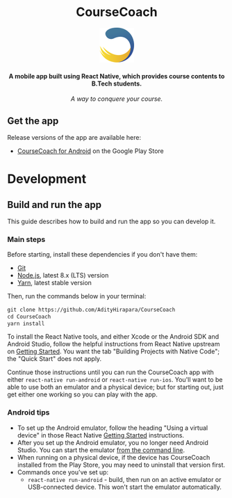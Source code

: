 <h1  align='center'>
CourseCoach</h1> 
<p align='center'>
<img src='./images/logo.png' >
</p>
<h4 align='center'>
A mobile app built using React Native, which provides course contents to B.Tech students. 
</h4> 
<p align='center'><i align='center'>A way to conquere your course. </i></p>


## Get the app

Release versions of the app are available here:

* [CourseCoach for Android](https://play.google.com/store/apps/details?id=com.coursecoach.blog)
  on the Google Play Store

# Development

## Build and run the app

This guide describes how to build and run the app so you can develop it.

### Main steps

Before starting, install these dependencies if you don't have them:
* [Git](https://git-scm.com/)
* [Node.js](https://nodejs.org/en/download/package-manager/), latest 8.x
  (LTS) version
* [Yarn](https://yarnpkg.com/en/docs/install), latest stable version

Then, run the commands below in your terminal:
```
git clone https://github.com/AdityHirapara/CourseCoach
cd CourseCoach
yarn install
```

To install the React Native tools, and either Xcode or the Android SDK
and Android Studio, follow the helpful instructions from React
Native upstream on
[Getting Started](https://facebook.github.io/react-native/docs/getting-started.html).
You want the tab "Building Projects with Native Code";
the "Quick Start" does not apply.

Continue those instructions until you can run the CourseCoach app
with either `react-native run-android` or `react-native run-ios`.
You'll want to be able to use both an emulator and a physical device; but
for starting out, just get either one working so you can play with the app.

### Android tips

* To set up the Android emulator, follow the heading "Using a virtual device"
  in those React Native
  [Getting Started](https://facebook.github.io/react-native/docs/getting-started.html)
  instructions.
* After you set up the Android emulator, you no longer need Android
  Studio.  You can start the emulator [from the command
  line](https://developer.android.com/studio/run/emulator-commandline.html).
* When running on a physical device, if the device has CourseCoach installed
  from the Play Store, you may need to uninstall that version first.
* Commands once you've set up:
  * `react-native run-android` - build, then run on an active emulator
    or USB-connected device.  This won't start the emulator automatically.
